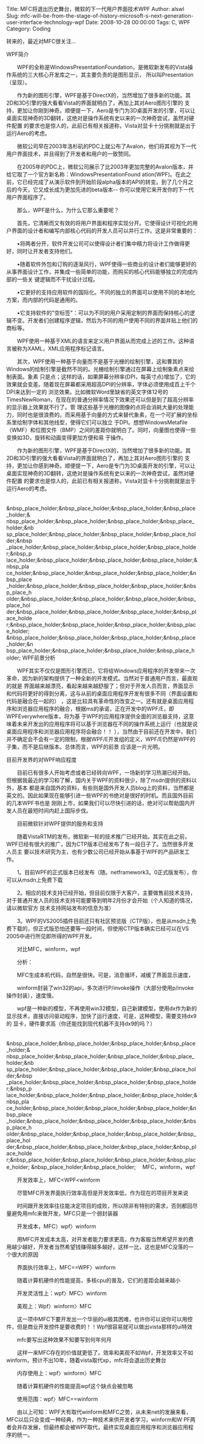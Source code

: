 Title: MFC将退出历史舞台，微软的下一代用户界面技术WPF
Author: alswl
Slug: mfc-will-be-from-the-stage-of-history-microsoft-s-next-generation-user-interface-technology-wpf
Date: 2008-10-28 00:00:00
Tags: C, WPF
Category: Coding

转来的，最近对MFC很关注...

WPF简介

  
　　WPF的全称是WindowsPresentationFoundation，是微软新发布的Vista操作系统的三大核心开发库之一，其主要负责的是图形显示，
所以叫Presentation（呈现）。

  
　　作为新的图形引擎，WPF是基于DirectX的，当然增加了很多新的功能。其2D和3D引擎的强大看看Vista的界面就明白了，再加上其对Aero图形引擎的
支持，更加让你刚到神奇。顺便提一下，Aero是专门为3D桌面开发的引擎，可以让桌面实现神奇的3D翻转，这绝对是操作系统有史以来的一次神奇尝试，虽然对硬件配置
的要求也是惊人的，此前已有相关报道称，Vista对显卡十分挑剔就是出于运行Aero的考虑。

  
　　微软公司早在2003年洛杉矶的PDC上就公布了Avalon，他们将其视为下一代用户界面技术，并且得到了开发者和用户的一致赞同。

  
　　在2005年的PDC上，微软公司展示了比2003年更加完整的Avalon版本，并给它取了一个官方新名称：WindowsPresentationFound
ation(WPF)。在此之前，它已经完成了从演示软件到开始阶段alpha版本的API的转变。到了几个月之后的今天，它又成长成为更加先进的beta版本--
你可以使用它来开发你的下一代用户界面程序了。

  
　　那么，WPF是什么，为什么它那么重要呢？

  
　　首先，它清晰而又有效的将用户界面和程序实现分开。它使得设计可视化的用户界面的设计者和编写内部核心代码的开发人员可以并行工作。这是非常重要的：

  
　　•将两者分开，软件开发公司可以使得设计者们集中精力将设计工作做得更好，同时让开发者支持他们。

  
　　•随着软件外包和订购的逐渐风行，WPF使得一些商业的设计者们能够更好的从事界面设计工作，并集成一些简单的功能，而购买的核心代码能够独立的完成内部的一些关
键逻辑而不干扰设计过程。

  
　　•它更好的支持应用软件的国际化。不同的独立的界面可以使用不同的本地化方案，而内部的代码是通用的。

  
　　•它支持软件的"空标签"：可以为不同的用户采用定制的界面而保持核心的逻辑不变。开发者们创建程序逻辑，然后为不同的用户使用不同的界面并贴上他们的商标等。

  
　　WPF使用一种基于XML的语言来定义用户界面从而完成上述的工作。这种语言被称为XAML，XML应用程序标记语言。

  
　　其次，WPF使用一种基于向量而不是基于光栅的绘制引擎，这和曹其的Windows的绘制引擎是截然不同的。光栅绘制引擎通过在屏幕上绘制象素点来绘制表面。象素
只是点；这样的话，如果屏幕分辨率(DPI，每英寸点)增加了，它的效果就会变差。随着现在屏幕都采用超高DPI的分辨率，字体必须使用成百上千个DPI来达到一定的
浏览效果。比如微软Word里缺省的英文字体12号的TimesNewRoman，在现在的普通分辨率情况下效果还可以但是到了超高分辨率的显示器上效果就不行了。管
理这些基于光栅的图像的点将会消耗大量的处理能力，同时也是很浪费的。而采用基于向量的方式来替代象素，在一个可扩展的坐标系里绘制字体和其他线型，使得它们可以独立
于DPI。想想WindowsMetafile（WMF）和位图文件（BMP）之间的差距你就明白了。同时，向量图也使得一些变换如3D，旋转和动画变得更加方便和易
于操作。

  
　　作为新的图形引擎，WPF是基于DirectX的，当然增加了很多新的功能。其2D和3D引擎的强大看看Vista的界面就明白了，再加上其对Aero图形引擎的
支持，更加让你感到神奇。顺便提一下，Aero是专门为3D桌面开发的引擎，可以让桌面实现神奇的3D翻转，这绝对是操作系统有史以来的一次神奇尝试，虽然对硬件配置
的要求也是惊人的，此前已有相关报道称，Vista对显卡十分挑剔就是出于运行Aero的考虑。

  
　&nbsp_place_holder;&nbsp_place_holder;&nbsp_place_holder;&nbsp_place_holder;&
nbsp_place_holder;&nbsp_place_holder;&nbsp_place_holder;&nbsp_place_holder;&nb
sp_place_holder;&nbsp_place_holder;&nbsp_place_holder;&nbsp_place_holder;&nbsp
_place_holder;&nbsp_place_holder;&nbsp_place_holder;&nbsp_place_holder;&nbsp_p
lace_holder;&nbsp_place_holder;&nbsp_place_holder;&nbsp_place_holder;&nbsp_pla
ce_holder;&nbsp_place_holder;&nbsp_place_holder;&nbsp_place_holder;&nbsp_place
_holder;&nbsp_place_holder;&nbsp_place_holder;&nbsp_place_holder;&nbsp_place_h
older;&nbsp_place_holder;&nbsp_place_holder;&nbsp_place_holder;&nbsp_place_hol
der;&nbsp_place_holder;&nbsp_place_holder;&nbsp_place_holder;&nbsp_place_holde
r;&nbsp_place_holder;&nbsp_place_holder;&nbsp_place_holder;&nbsp_place_holder;
&nbsp_place_holder;&nbsp_place_holder;&nbsp_place_holder;&nbsp_place_holder;&n
bsp_place_holder;&nbsp_place_holder;&nbsp_place_holder;&nbsp_place_holder;
WPF前景分析

  
　　WPF其实不仅仅是图形引擎而已，它将给Windows应用程序的开发带来一次革命，因为新的架构提供了一种全新的开发模式。当然对于普通用户而言，最直观的就是
界面越来越漂亮，看起来越来越舒服了；但对于开发人员而言，界面显示和代码将更好的得到分离，这与从前的桌面应用程序开发有很多不同（界面设置和代码是融合在一起的）
，这是比较具有革命性的改变之一。还有就是桌面应用程序和浏览器应用程序的融合，根据ms的承诺，正在开发中的WPF/E，即WPFEverywhere版本，将为基
于WPF的应用程序提供全面的浏览器支持，这意味着未来开发出的应用程序将可以基于浏览器在不同的操作系统上运行（也就是说桌面应用程序和浏览器应用程序将会融合！！
），当然由于目前还在开发中，我们并不确定会不会有一定的限制，根据WPF/E开发组的定义，WPF/E仍然是WPF的子集，而不是后继版本。总体而言，WPF的前景
应该是一片光明。

目前开发界的对WPF响应程度

  
　　目前已有很多人开始考虑或者已经转向WPF，一场新的学习热潮已经开始。但根据我最近的学习和了解，国内关于WPF的资料很少，除了msdn提供的资料以外，基本
都是来自国外的资料，有些则是国外开发人员blog上的资料，当然都是英文的。因此如果现在能够引进一些WPF的书绝对是很好的时机。而且国外目前的几本WPF书也是
刚刚上市，如果我们可以尽快引进的话，绝对可以帮助国内开发人员在最短时间内赶上国际步伐。

  
　　目前微软针对WPF提供的服务和支持

  
　　随着VistaRTM的发布，微软新一轮的技术推广已经开始。其实在此之前，WPF已经有很大的推广，因为CTP版本已经发布了有一段日子了。当然很多开发人员主
要以技术研究为主，也有少数公司已经开始从事基于WPF的产品研发工作。

  
　　1。目前WPF的正式版本已经发布（随。netframework3。0正式版发布），你可以从msdn上免费下载

  
　　2。相应的技术支持已经开始，但目前仅限于大客户，主要做售前技术支持，对于普通开发人员的技术支持可能要等到明年2月份才会开始（个人知道的情况，请以微软官方
技术支持网站发布的信息为准）

  
　　3。WPF的VS2005插件目前还只有社区预览版（CTP版），也是从msdn上免费下载的，但正式版恐怕还要等一段时间，但使用CTP版本确实已经可以在VS
2005中进行所见即所得的WPF开发。

  
  
　　对比MFC，winform，wpf

  
　　分析：

  
　　MFC生成本机代码，自然是很快。可是，消息循环，减缓了界面显示速度，

  
　　winform封装了win32的api，多次进行P/invoke操作（大部分使用p/invoke操作封装），速度慢。

  
　　wpf是一种新的模型，不再使用win32模型，自己新建模型，使用dx作为新的显示技术，直接访问驱动程序，加快了运行速度，可是，这种模型，需要支持dx9的
显卡，硬件要求高（你还能找到现代机器不支持dx9的吗？）

  
　&nbsp_place_holder;&nbsp_place_holder;&nbsp_place_holder;&nbsp_place_holder;&
nbsp_place_holder;&nbsp_place_holder;&nbsp_place_holder;&nbsp_place_holder;&nb
sp_place_holder;&nbsp_place_holder;&nbsp_place_holder;&nbsp_place_holder;&nbsp
_place_holder;&nbsp_place_holder;&nbsp_place_holder;&nbsp_place_holder;&nbsp_p
lace_holder;&nbsp_place_holder;&nbsp_place_holder;&nbsp_place_holder;&nbsp_pla
ce_holder;&nbsp_place_holder;&nbsp_place_holder;&nbsp_place_holder;&nbsp_place
_holder;&nbsp_place_holder;&nbsp_place_holder;&nbsp_place_holder;&nbsp_place_h
older;&nbsp_place_holder;&nbsp_place_holder;&nbsp_place_holder;&nbsp_place_hol
der;&nbsp_place_holder;&nbsp_place_holder;&nbsp_place_holder;&nbsp_place_holde
r;&nbsp_place_holder;&nbsp_place_holder;&nbsp_place_holder;&nbsp_place_holder;
&nbsp_place_holder;&nbsp_place_holder; 　MFC，winform，wpf

  
　　开发效率上，MFC<WPF<winform

  
　　尽管MFC开发界面执行效率高但是开发效率低，作为现在的项目开发来说

  
　　时间跟开发效率往往能决定项目的成败，所以除非有特别的需求，否则都回尽量避免用mfc来做开发，MFC只是一个弱封装器

  
　　开发成本，MFC〉wpf〉winform

  
　　用MFC开发成本太高，对开发者能力要求更高，作为客服当然希望开发的费用越少越好，开发者当然希望钱赚得越多越好，这样一比，这也是MFC没落的一个很大的原因

  
　　界面执行效率上，MFC==WPF〉winform

  
　　随着计算机硬件的性能提高，多核cpu的普及，它们的差距会越来越小

  
　　开发灵活性上：wpf〉MFC〉winform

  
　　美观上：Wpf〉winform〉MFC

  
　　这一项中MFC下要开发出一个华丽的ui极其困难，也许你可以说你可以用控件，但是商业开发控件是要收费的！！Wpf很容易就可以做出vista那样的ui特效

  
　　mfc要写出这种效果不知要写到何年何月

  
　　这样一来MFC存在的价值就更低了。效率和美观不如Wpf，开发效率又不如winform，预计不出10年，随着vista取代xp，mfc将会退出历史舞台

  
　　内存使用上：wpf〉winform〉MFC

  
　　随着计算机硬件的性能提高wpf这个缺点会被忽略

  
　　使用范围：wpf〉MFC==winform

  
　　由以上可知：WPF大有取代winform和MFC之势，从未来net的发展来看，MFC以后只会变成一种经典，作为一种技术来供开发者学习，winform和W
PF两者会并存发展，但最终都会被WPF取代，最终实现桌面应用程序和浏览器应用程序的统一。

